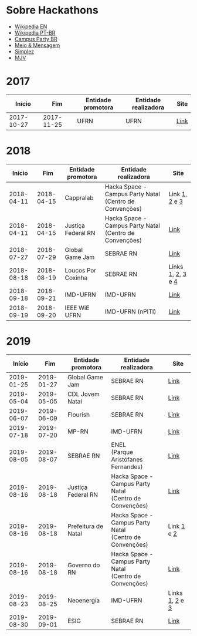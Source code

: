 # Sobre Hackathons
- [Wikipedia EN](https://en.wikipedia.org/wiki/Hackathon)
- [Wikipedia PT-BR](https://pt.wikipedia.org/wiki/Hackathon)
- [Campus Party BR](https://brasil.campus-party.org/hackathon/)
- [Meio & Mensagem](https://www.meioemensagem.com.br/home/comunicacao/2018/01/30/hackathons-ganham-forca-como-aliados-da-criacao.html)
- [Simplez](http://blog.simplez.com.br/o-que-e-hackathon/)
- [MJV](https://blog.mjv.com.br/ideias/afinal-o-que-e-hackathon)

# 2017
| Início     | Fim        | Entidade promotora | Entidade realizadora | Site |
| ---------- | ---------- | ------------------ | -------------------- | ---- |
| 2017-10-27 | 2017-11-25 | UFRN               | UFRN                 | [Link](http://dados.gov.br/concurso/i-hackathon-ufrn)|

# 2018
| Início     | Fim        | Entidade promotora | Entidade realizadora | Site |
| ---------- | ---------- | ------------------ | -------------------- | ---- |
| 2018-04-11 | 2018-04-15 | Cappralab          | Hacka Space - Campus Party Natal (Centro de Convenções) | Link [1](https://www.startse.com/noticia/nova-economia/tecnologia-inovacao/47869/vem-ai-um-hackathon-focado-em-dados-o-data4good), [2](http://brasil.campus-party.org/wp-content/uploads/sites/28/2018/04/Regulamento-Data4Good-Natal-Vers%C3%A3o-3-6Abr2018.pdf) e [3](https://cappra.com.br/2018/04/16/data4good-saude-natal/)|
| 2018-04-11 | 2018-04-15 | Justiça Federal RN | Hacka Space - Campus Party Natal<br>(Centro de Convenções) | [Link](https://residencia.jfrn.jus.br/index.php/conheca-o-regulamento-do-hackathon-justica-na-ponta-dos-dedos/)| 
| 2018-07-27 | 2018-07-29 | Global Game Jam    | SEBRAE RN            | [Link](https://www.sympla.com.br/game-jam-natal__304553#info)|
| 2018-08-18 | 2018-08-19 | Loucos Por Coxinha | SEBRAE RN            | Links [1](https://www.sympla.com.br/coxinthon---hackathon-loucos-por-coxinha__333868#info), [2](https://drive.google.com/file/d/1d8k9TSm45wkvGKithz2v6VGOEhOEtrvS/view), [3](http://www.rn.agenciasebrae.com.br/sites/asn/uf/RN/franquia-potiguar-realiza-evento-para-estimular-a-inovacao,b678ded4e2345610VgnVCM1000004c00210aRCRD) e [4](http://www.tribunadonorte.com.br/noticia/empresa-realizara-coxinthon/420992)|
| 2018-09-18 | 2018-09-21 | IMD-UFRN           | IMD-UFRN             | [Link](https://sigaa.ufrn.br/sigaa/link/public/extensao/visualizacaoAcaoExtensao/91807756)|
| 2018-09-19 | 2018-09-20 | IEEE WiE UFRN      | IMD-UFRN (nPITI)     | [Link](http://mulheresnastem.ufrn.br/wieday2018/)|

# 2019
| Início     | Fim        | Entidade promotora | Entidade realizadora | Site |
| ---------- | ---------- | ------------------ | -------------------- | ---- |
| 2019-01-25 | 2019-01-27 | Global Game Jam    | SEBRAE RN            | [Link](https://www.sympla.com.br/global-game-jam-2019---pong__405900#info)|
| 2019-05-04 | 2019-05-05 | CDL Jovem Natal    | SEBRAE RN            | [Link](https://www.cdljovemnatal.com.br/eventos-e-inscricoes/visualizar.php?id_produto=28)|
| 2019-06-07 | 2019-06-09 | Flourish           | SEBRAE RN            | [Link](https://www.outgo.com.br/hackathoninclusaofinanceiraflourish)|
| 2019-07-18 | 2019-07-20 | MP-RN              | IMD-UFRN             | [Link](https://hackfest.imd.ufrn.br/)
| 2019-08-05 | 2019-08-07 | SEBRAE RN          | ENEL<br>(Parque Aristófanes Fernandes)                 | [Link](http://www.tribunadonorte.com.br/noticia/produtores-debatem-desafios-do-setor/456036)|
| 2019-08-16 | 2019-08-18 | Justiça Federal RN | Hacka Space - Campus Party Natal<br>(Centro de Convenções) | [Link](https://hackathonjusticafederalnorn.splashthat.com/) |
| 2019-08-16 | 2019-08-18 | Prefeitura de Natal| Hacka Space - Campus Party Natal<br>(Centro de Convenções) | Link [1](https://hackathonhackabeach.splashthat.com/) e [2](https://natal.rn.gov.br/noticia/ntc-31050.html)|
| 2019-08-16 | 2019-08-18 | Governo do RN      | Hacka Space - Campus Party Natal<br>(Centro de Convenções) | [Link](https://hackathonmicrolearning.splashthat.com/)|
| 2019-08-23 | 2019-08-25 | Neoenergia         | IMD-UFRN             | Links [1](https://imd.ufrn.br/portal/noticias/5761/prazo-de-inscri%C3%A7%C3%B5es-do-hackathon-neoenergia-%C3%A9-prorrogado-para-quinta-feira-), [2](https://drive.google.com/file/d/1O7Mu85F7lK0mluvTpkoYbAqt-ikL_9Ye/view) e [3](https://www.neoenergia.com/pt-br/sustentabilidade/inovacao/Paginas/segundo-hackathon.aspx) |
| 2019-08-30 | 2019-09-01 | ESIG               | SEBRAE RN            | [Link](http://esig.com.br.pages.services/hackedu/)|
